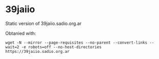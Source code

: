 # 39jaiio
Static version of 39jaiio.sadio.org.ar

Obtanied with:

```
wget -N --mirror --page-requisites --no-parent --convert-links --wait=2 -e robots=off --no-host-directories https://39jaiio.sadio.org.ar
```

